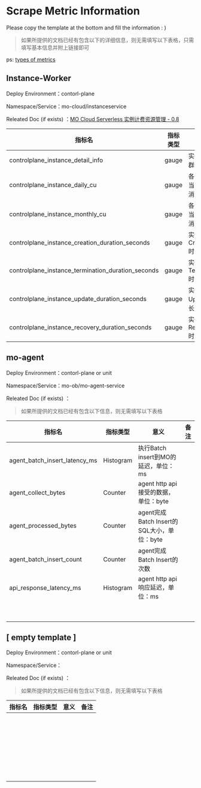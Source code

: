 # Scrape Metric Information

Please copy the template at the bottom and fill the information : )

> 如果所提供的文档已经有包含以下的详细信息，则无需填写以下表格，只需填写基本信息并附上链接即可

ps: [types of metrics](https://prometheus.io/docs/tutorials/understanding_metric_types/#types-of-metrics)

## Instance-Worker

Deploy Environment：contorl-plane

Namespace/Service：mo-cloud/instanceservice

Releated Doc (if exists) ：[MO Cloud Serverless 实例计费资源管理 - 0.8](https://doc.weixin.qq.com/doc/w3_AUoAgQY-AAk2YyuftUvRRC7Q0MnrW?scode=AJsA6gc3AA8z1HfEBuAUoAgQY-AAk)

| 指标名                                             | 指标类型 | 意义                     | 备注 |
| ---------------------------------------------------- | ---------- | -------------------------- | ------ |
| controlplane_instance_detail_info                  | gauge    | 实例、集群信息           |      |
| controlplane_instance_daily_cu                     | gauge    | 各个实例当日 CU 消耗总量 |      |
| controlplane_instance_monthly_cu                   | gauge    | 各个实例当月 CU 消耗总量 |      |
| controlplane_instance_creation_duration_seconds    | gauge    | 实例 Creation 时长       |      |
| controlplane_instance_termination_duration_seconds | gauge    | 实例 Terminate 时长      |      |
| controlplane_instance_update_duration_seconds      | gauge    | 实例 Update 时长         |      |
| controlplane_instance_recovery_duration_seconds    | gauge    | 实例 Recover 时长        |      |



## mo-agent

Deploy Environment：contorl-plane or unit

Namespace/Service：mo-ob/mo-agent-service

Releated Doc (if exists) ：

> 如果所提供的文档已经有包含以下信息，则无需填写以下表格

| 指标名                        | 指标类型  | 意义                                        | 备注 |
| ----------------------------- | --------- | ------------------------------------------- | ---- |
| agent_batch_insert_latency_ms | Histogram | 执行Batch insert到MO的延迟，单位：ms        |      |
| agent_collect_bytes           | Counter   | agent http api 接受的数据，单位：byte       |      |
| agent_processed_bytes         | Counter   | agent完成Batch Insert的 SQL大小，单位：byte |      |
| agent_batch_insert_count      | Counter   | agent完成Batch Insert的次数                 |      |
| api_response_latency_ms       | Histogram | agent http api 响应延迟，单位：ms           |      |
| <br />                        | <br />    | <br />                                      |      |
| <br />                        | <br />    | <br />                                      |      |





## [ empty template ]

Deploy Environment：contorl-plane or unit

Namespace/Service：

Releated Doc (if exists) ：

> 如果所提供的文档已经有包含以下信息，则无需填写以下表格

| 指标名 | 指标类型 | 意义 | 备注 |
| -------- | ---------- | ------ | ------ |
| <br />     | <br />       | <br />   |      |
| <br />     | <br />       | <br />   |      |
| <br />     | <br />       | <br />   |      |
| <br />     | <br />       | <br />   |      |
| <br />     | <br />       | <br />   |      |
| <br />     | <br />       | <br />   |      |
| <br />     | <br />       | <br />   |      |